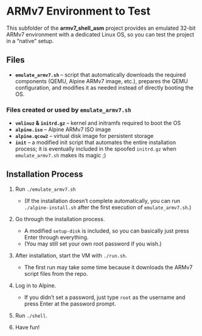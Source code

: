 # ARMv7 Environment to Test

This subfolder of the **armv7_shell_asm** project provides an emulated 32-bit ARMv7 environment with a dedicated Linux OS, so you can test the project in a “native” setup.

## Files

- **`emulate_armv7.sh`** – script that automatically downloads the required components (QEMU, Alpine ARMv7 image, etc.), prepares the QEMU configuration, and modifies it as needed instead of directly booting the OS.

### Files created or used by `emulate_armv7.sh`

- **`vmlinuz` & `initrd.gz`** – kernel and initramfs required to boot the OS  
- **`alpine.iso`** – Alpine ARMv7 ISO image  
- **`alpine.qcow2`** – virtual disk image for persistent storage  
- **`init`** – a modified init script that automates the entire installation process; it is eventually included in the spoofed `initrd.gz` when `emulate_armv7.sh` makes its magic ;) 


## Installation Process

1. Run `./emulate_armv7.sh`  
   - (If the installation doesn’t complete automatically, you can run `./alpine-install.sh` after the first execution of `emulate_armv7.sh`.)  

2. Go through the installation process.  
   - A modified `setup-disk` is included, so you can basically just press Enter through everything.  
   - (You may still set your own root password if you wish.)  

3. After installation, start the VM with `./run.sh`.  
   - The first run may take some time because it downloads the ARMv7 script files from the repo.  

4. Log in to Alpine.  
   - If you didn’t set a password, just type `root` as the username and press Enter at the password prompt.  

5. Run `./shell`.  

6. Have fun!
